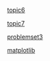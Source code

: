 [topic6](https://github.com/HelenBai2002Tong/Cesium/blob/master/Picture/topic6.png)

[topic7](https://github.com/HelenBai2002Tong/Cesium/blob/master/Picture/topic7.png)

[problemset3](https://github.com/HelenBai2002Tong/Cesium/blob/master/Projects%26Assignments/ps3_hangman.py)

[matplotlib](https://github.com/HelenBai2002Tong/Cesium/blob/master/Projects%26Assignments/sorting.py)
